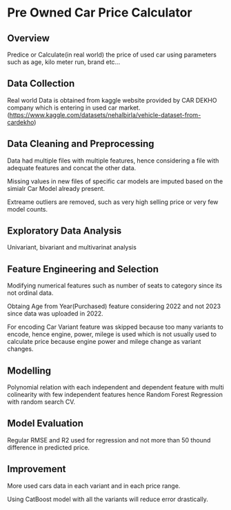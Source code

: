 # Pre Owned Car Price Calculator

## Overview
Predice or Calculate(in real world) the price of used car using parameters such as age, kilo meter run, brand etc... 

## Data Collection
Real world Data is obtained from kaggle website provided by CAR DEKHO company which is entering in used car market. (https://www.kaggle.com/datasets/nehalbirla/vehicle-dataset-from-cardekho)

## Data Cleaning and Preprocessing
Data had multiple files with multiple features, hence considering a file with adequate features and concat the other data.

Missing values in new files of specific car models are imputed based on the simialr Car Model already present.

Extreame outliers are removed, such as very high selling price or very few model counts.

## Exploratory Data Analysis
Univariant, bivariant and multivarinat analysis

## Feature Engineering and Selection

Modifying numerical features such as number of seats to category since its not ordinal data.

Obtaing Age from Year(Purchased) feature considering 2022 and not 2023 since data was uploaded in 2022.

For encoding Car Variant feature was skipped because too many variants to encode, hence engine, power, milege is used which is not usually used to calculate price because engine power and milege change as variant changes.

## Modelling
Polynomial relation with each independent and dependent feature with multi colinearity with few independent features hence Random Forest Regression with random search CV.

## Model Evaluation
Regular RMSE and R2 used for regression and not more than 50 thound difference in predicted price.

## Improvement
More used cars data in each variant and in each price range.

Using CatBoost model with all the variants will reduce error drastically.

